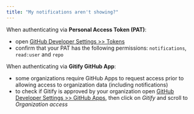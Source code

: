 ```yaml
---
title: "My notifications aren't showing?"
---
```

When authenticating via **Personal Access Token (PAT)**:
- open [GitHub Developer Settings >> Tokens](https://github.com/settings/tokens)
- confirm that your PAT has the following permissions: `notifications`, `read:user` and `repo`
  
When authenticating via **Gitify GitHub App**:
- some organizations require GitHub Apps to request access prior to allowing access to organization data (including notifications)
- to check if Gitify is approved by your organization open [GitHub Developer Settings >> GitHub Apps](https://github.com/settings/applications), then click on _Gitify_ and scroll to _Organization access_